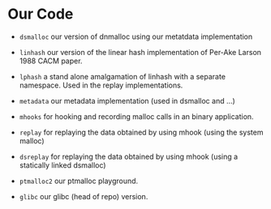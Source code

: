 Our Code
========


-  `dsmalloc` our version of dnmalloc using our metatdata implementation
  
-  `linhash`  our version of the linear hash implementation of Per-Ake Larson 1988 CACM paper.

-  `lphash`  a stand alone amalgamation of linhash with a separate namespace. Used in the replay
implementations.

-  `metadata` our metadata implementation (used in dsmalloc and ...)

-  `mhooks`   for hooking and recording malloc calls in an binary application.

-  `replay`   for replaying the data obtained by using mhook (using the system malloc)

-  `dsreplay` for replaying the data obtained by using mhook (using a statically linked dsmalloc)

-  `ptmalloc2` our ptmalloc playground.

-  `glibc` our glibc (head of repo) version.




